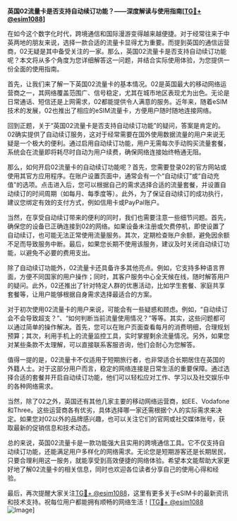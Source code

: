 **英国02流量卡是否支持自动续订功能？——深度解读与使用指南[[TG💪+ @esim1088](https://t.me/s/esim1088)]**

在如今这个数字化时代，跨境通信和国际漫游变得越来越便捷。对于经常往来于中英两地的朋友来说，选择一款合适的流量卡显得尤为重要。而提到英国的通信运营商，02无疑是其中备受关注的一家。那么，英国02流量卡是否支持自动续订功能呢？本文将从多个角度为您详细解答这一问题，并结合实际使用体验，为您提供一份全面的使用指南。

首先，让我们来了解一下英国02流量卡的基本情况。02是英国最大的移动网络运营商之一，其网络覆盖范围广、信号稳定，尤其在城市地区表现尤为出色。无论是日常通话、短信还是上网需求，02都能提供令人满意的服务。近年来，随着eSIM技术的发展，02也推出了相应的eSIM流量卡，方便用户随时随地连接网络。

回到正题，关于“英国02流量卡是否支持自动续订功能”的疑问，答案是肯定的。02确实提供了自动续订服务，这对于经常需要在国外使用数据流量的用户来说无疑是一个极大的便利。通过启用自动续订功能，用户无需每次手动购买流量套餐，系统会在流量即将耗尽时自动为用户续费，确保网络连接始终畅通无阻。

那么，如何开启02流量卡的自动续订功能呢？首先，您需要登录02的官方网站或使用其官方应用程序。在账户设置页面中，通常会有一个“自动续订”或“自动充值”的选项。点击进入后，您可以根据自己的需求选择合适的流量套餐，并设置自动续订的时间周期（如每月、每季度等）。此外，为了保证自动续订的成功执行，建议您绑定有效的支付方式，例如信用卡或PayPal账户。

当然，在享受自动续订带来的便利的同时，我们也需要注意一些细节问题。首先，确保您的设备已正确连接到02的网络。如果设备未注册或欠费停机，即使设置了自动续订，也可能无法正常使用流量服务。其次，定期检查账户余额，避免因余额不足而导致服务中断。最后，如果您长期不使用该服务，建议及时关闭自动续订功能，以避免不必要的费用支出。

除了自动续订功能外，02流量卡还具备许多其他亮点。例如，它支持多种语言界面，方便不同国家的用户操作；同时，其客户服务中心全天候在线，随时解答用户的疑问。此外，02还推出了针对特定人群的优惠活动，比如学生套餐、家庭共享套餐等，让用户能够根据自身需求选择最适合的方案。

对于初次使用02流量卡的用户来说，可能会有一些疑惑和顾虑。例如，“自动续订会不会导致超支？”、“如何判断当前流量使用情况？”等等。其实，这些问题都可以通过简单的操作解决。首先，您可以在账户页面查看每月的消费明细，合理规划预算；其次，利用手机上的流量监控工具，实时掌握剩余流量情况。另外，如果您对某些条款不太理解，可以直接联系客服咨询，他们会耐心为您解答。

值得一提的是，02流量卡不仅适用于短期旅行者，也非常适合长期居住在英国的外籍人士。对于这部分用户而言，稳定的网络连接是日常生活的重要保障。通过选择合适的套餐并开启自动续订功能，他们可以轻松应对工作、学习以及社交娱乐中的各种网络需求。

当然，除了02之外，英国还有其他几家主要的移动网络运营商，如EE、Vodafone和Three。这些运营商各有优劣，具体选择哪一家还需根据个人的实际需求来决定。如果您对02以外的品牌感兴趣，也可以关注它们的官网或社交媒体账号，获取最新的促销信息和技术动态。

总的来说，英国02流量卡是一款功能强大且实用的跨境通信工具。它不仅支持自动续订功能，还能满足用户多样化的网络需求。无论您是短期游客还是长期居民，只要合理利用这一服务，就能享受到高效便捷的网络体验。希望本文能帮助大家更好地了解02流量卡的相关信息，同时也欢迎各位读者分享自己的使用心得和经验。

最后，再次提醒大家关注[TG💪+ @esim1088](https://t.me/s/esim1088)，这里有更多关于eSIM卡的最新资讯和技术支持。祝每位用户都能拥有顺畅的网络生活！[[TG💪+ @esim1088](https://t.me/s/esim1088) ![Image](https://i.postimg.cc/4NQfJmqS/Snipaste-2025-05-13-00-14-12.png)]